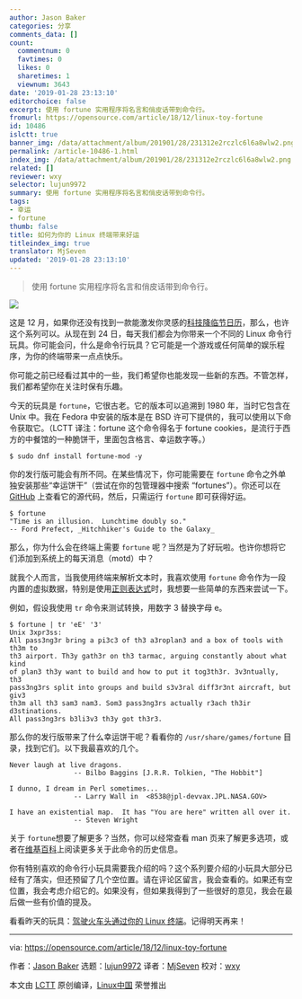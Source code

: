 ```yaml
---
author: Jason Baker
categories: 分享
comments_data: []
count:
  commentnum: 0
  favtimes: 0
  likes: 0
  sharetimes: 1
  viewnum: 3643
date: '2019-01-28 23:13:10'
editorchoice: false
excerpt: 使用 fortune 实用程序将名言和俏皮话带到命令行。
fromurl: https://opensource.com/article/18/12/linux-toy-fortune
id: 10486
islctt: true
banner_img: /data/attachment/album/201901/28/231312e2rczlc6l6a8wlw2.png
permalink: /article-10486-1.html
index_img: /data/attachment/album/201901/28/231312e2rczlc6l6a8wlw2.png.thumb.jpg
related: []
reviewer: wxy
selector: lujun9972
summary: 使用 fortune 实用程序将名言和俏皮话带到命令行。
tags:
- 幸运
- fortune
thumb: false
title: 如何为你的 Linux 终端带来好运
titleindex_img: true
translator: MjSeven
updated: '2019-01-28 23:13:10'
---
```



> 
> 使用 fortune 实用程序将名言和俏皮话带到命令行。
> 
> 
> 


![](/data/attachment/album/201901/28/231312e2rczlc6l6a8wlw2.png)


这是 12 月，如果你还没有找到一款能激发你灵感的[科技降临节日历](https://opensource.com/article/16/11/7-tech-advent-calendars-holiday-season)，那么，也许这个系列可以。从现在到 24 日，每天我们都会为你带来一个不同的 Linux 命令行玩具。你可能会问，什么是命令行玩具？它可能是一个游戏或任何简单的娱乐程序，为你的终端带来一点点快乐。


你可能之前已经看过其中的一些，我们希望你也能发现一些新的东西。不管怎样，我们都希望你在关注时保有乐趣。


今天的玩具是 `fortune`，它很古老。它的版本可以追溯到 1980 年，当时它包含在 Unix 中。我在 Fedora 中安装的版本是在 BSD 许可下提供的，我可以使用以下命令获取它。（LCTT 译注：fortune 这个命令得名于 fortune cookies，是流行于西方的中餐馆的一种脆饼干，里面包含格言、幸运数字等。）



```
$ sudo dnf install fortune-mod -y
```

你的发行版可能会有所不同。在某些情况下，你可能需要在 `fortune` 命令之外单独安装那些“幸运饼干”（尝试在你的包管理器中搜索 “fortunes”）。你还可以在 [GitHub](https://github.com/shlomif/fortune-mod) 上查看它的源代码，然后，只需运行 `fortune` 即可获得好运。



```
$ fortune
"Time is an illusion.  Lunchtime doubly so."
-- Ford Prefect, _Hitchhiker's Guide to the Galaxy_
```

那么，你为什么会在终端上需要 `fortune` 呢？当然是为了好玩啦。也许你想将它们添加到系统上的每天消息（motd）中？


就我个人而言，当我使用终端来解析文本时，我喜欢使用 `fortune` 命令作为一段内置的虚拟数据，特别是使用[正则表达式](https://opensource.com/article/18/5/getting-started-regular-expressions)时，我想要一些简单的东西来尝试一下。


例如，假设我使用 `tr` 命令来测试转换，用数字 3 替换字母 e。



```
$ fortune | tr 'eE' '3'
Unix 3xpr3ss:
All pass3ng3r bring a pi3c3 of th3 a3roplan3 and a box of tools with th3m to
th3 airport. Th3y gath3r on th3 tarmac, arguing constantly about what kind
of plan3 th3y want to build and how to put it tog3th3r. 3v3ntually, th3
pass3ng3rs split into groups and build s3v3ral diff3r3nt aircraft, but giv3
th3m all th3 sam3 nam3. Som3 pass3ng3rs actually r3ach th3ir d3stinations.
All pass3ng3rs b3li3v3 th3y got th3r3.
```

那么你的发行版带来了什么幸运饼干呢？看看你的 `/usr/share/games/fortune` 目录，找到它们。以下我最喜欢的几个。



```
Never laugh at live dragons.
                -- Bilbo Baggins [J.R.R. Tolkien, "The Hobbit"]

I dunno, I dream in Perl sometimes...
                -- Larry Wall in  <8538@jpl-devvax.JPL.NASA.GOV>

I have an existential map.  It has "You are here" written all over it.
                -- Steven Wright
```

关于 `fortune`想要了解更多？当然，你可以经常查看 man 页来了解更多选项，或者在[维基百科](https://en.wikipedia.org/wiki/Fortune_%28Unix%29)上阅读更多关于此命令的历史信息。


你有特别喜欢的命令行小玩具需要我介绍的吗？这个系列要介绍的小玩具大部分已经有了落实，但还预留了几个空位置。请在评论区留言，我会查看的。如果还有空位置，我会考虑介绍它的。如果没有，但如果我得到了一些很好的意见，我会在最后做一些有价值的提及。


看看昨天的玩具：[驾驶火车头通过你的 Linux 终端](https://opensource.com/article/18/12/linux-toy-sl)。记得明天再来！




---


via: <https://opensource.com/article/18/12/linux-toy-fortune>


作者：[Jason Baker](https://opensource.com/users/jason-baker) 选题：[lujun9972](https://github.com/lujun9972) 译者：[MjSeven](https://github.com/MjSeven) 校对：[wxy](https://github.com/wxy)


本文由 [LCTT](https://github.com/LCTT/TranslateProject) 原创编译，[Linux中国](https://linux.cn/) 荣誉推出